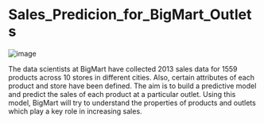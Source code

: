 # Sales_Predicion_for_BigMart_Outlets

![image](https://github.com/EVA-12042002/Sales_Predicion_for_BigMart_Outlets/assets/129527829/e368bc77-4d39-439f-b0ea-b72ec13cd8de)


The data scientists at BigMart have collected 2013 sales data for 1559 products across
10 stores in different cities. Also, certain attributes of each product and store have been
defined. The aim is to build a predictive model and predict the sales of each product at a
particular outlet.
Using this model, BigMart will try to understand the properties of products and outlets
which play a key role in increasing sales.

